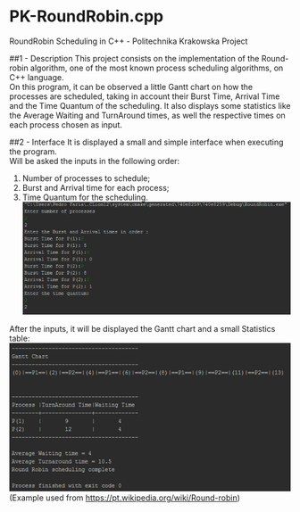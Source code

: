 # PK-RoundRobin.cpp
RoundRobin Scheduling in C++ - Politechnika Krakowska Project 

##1 - Description
This project consists on the implementation of the Round-robin algorithm, one of the most known process scheduling algorithms, on C++ language. <br/>
On this program, it can be observed a little Gantt chart on how the processes are scheduled, taking in account their Burst Time, Arrival Time and the Time Quantum of the scheduling. It also displays some statistics like the Average Waiting and TurnAround times, as well the respective times on each process chosen as input. <br/>

##2 - Interface
It is displayed a small and simple interface when executing the program. <br/>
Will be asked the inputs in the following order: <br/>
1. Number of processes to schedule; <br/>
2. Burst and Arrival time for each process; <br/>
3. Time Quantum for the scheduling. <br/>
<img src="https://github.com/PedroDiasFaria/PK-RoundRobin.cpp/blob/master/rrinterface1.png"/> <br/>

After the inputs, it will be displayed the Gantt chart and a small Statistics table: <br/>
<img src="https://github.com/PedroDiasFaria/PK-RoundRobin.cpp/blob/master/rrinterface2.png"/> <br/>
(Example used from https://pt.wikipedia.org/wiki/Round-robin) 
